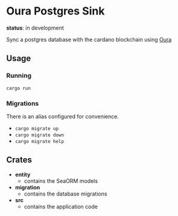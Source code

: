 # Oura Postgres Sink

**status**: in development

Sync a postgres database with the cardano blockchain using [Oura](https://github.com/txpipe/oura)

## Usage

### Running

`cargo run`

### Migrations

There is an alias configured for convenience.

- `cargo migrate up`
- `cargo migrate down`
- `cargo migrate help`

## Crates

- **entity**
  - contains the SeaORM models
- **migration**
  - contains the database migrations
- **src**
  - contains the application code
